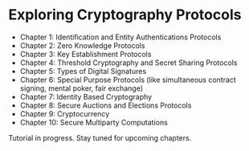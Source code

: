 # Exploring Cryptography Protocols

* Chapter 1: Identification and Entity Authentications Protocols
* Chapter 2: Zero Knowledge Protocols
* Chapter 3: Key Establishment Protocols
* Chapter 4: Threshold Cryptography and Secret Sharing Protocols
* Chapter 5: Types of Digital Signatures
* Chapter 6: Special Purpose Protocols (like simultaneous contract signing, mental poker, fair exchange)
* Chapter 7: Identity Based Cryptography
* Chapter 8: Secure Auctions and Elections Protocols
* Chapter 9: Cryptocurrency
* Chapter 10: Secure Multiparty Computations

Tutorial in progress. Stay tuned for upcoming chapters.
